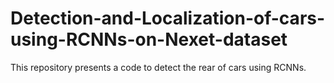 # Detection-and-Localization-of-cars-using-RCNNs-on-Nexet-dataset
This repository presents a code to detect the rear of cars using RCNNs. 

